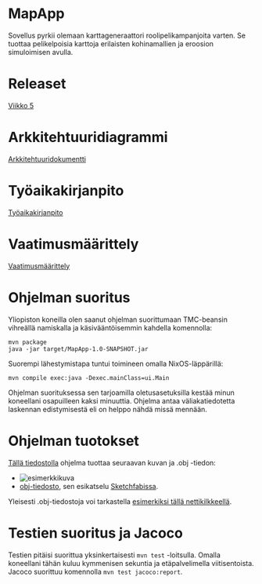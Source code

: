 # MapApp

Sovellus pyrkii olemaan karttageneraattori roolipelikampanjoita varten. Se tuottaa pelikelpoisia karttoja erilaisten kohinamallien ja eroosion simuloimisen avulla.

# Releaset

[Viikko 5](https://github.com/nomelif/ot-harjoitustyo/releases/tag/viikko5)

# Arkkitehtuuridiagrammi

[Arkkitehtuuridokumentti](dokumentaatio/arkkitehtuuri.md)

# Työaikakirjanpito

[Työaikakirjanpito](dokumentaatio/Työaikakirjanpito.md)

# Vaatimusmäärittely

[Vaatimusmäärittely](dokumentaatio/vaatimusmäärittely.md)

# Ohjelman suoritus

Yliopiston koneilla olen saanut ohjelman suorittumaan TMC-beansin vihreällä namiskalla ja käsivääntöisemmin kahdella komennolla:

```
mvn package
java -jar target/MapApp-1.0-SNAPSHOT.jar
```

Suorempi lähestymistapa tuntui toimineen omalla NixOS-läppärillä:

```mvn compile exec:java -Dexec.mainClass=ui.Main```

Ohjelman suorituksessa sen tarjoamilla oletusasetuksilla kestää minun koneellani osapuilleen kaksi minuuttia. Ohjelma antaa väliakatiedotetta laskennan edistymisestä eli on helppo nähdä missä mennään.

# Ohjelman tuotokset

[Tällä tiedostolla](dokumentaatio/demot/Viekas%20kettu.map) ohjelma tuottaa seuraavan kuvan ja .obj -tiedon:

* ![esimerkkikuva](dokumentaatio/demot/Viekas%20kettu.png)
* [obj-tiedosto](dokumentaatio/demot/Viekas%20kettu.obj), sen esikatselu [Sketchfabissa](https://sketchfab.com/3d-models/mapapp-demo-18ee7da3680a41c4a5a3bfdbac9c4516).

Yleisesti .obj-tiedostoja voi tarkastella [esimerkiksi tällä nettikilkkeellä](http://masc.cs.gmu.edu/wiki/ObjViewer).

# Testien suoritus ja Jacoco

Testien pitäisi suorittua yksinkertaisesti `mvn test` -loitsulla. Omalla koneellani tähän kuluu kymmenisen sekuntia ja etäpalvelimella viitisentoista. Jacoco suorittuu komennolla `mvn test jacoco:report`.


